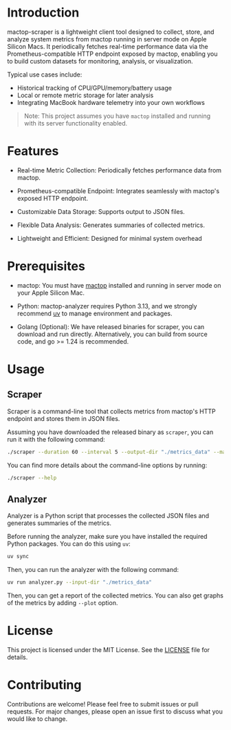 # Introduction
mactop-scraper is a lightweight client tool designed to collect, store, and analyze system metrics from mactop running in server mode on Apple Silicon Macs. It periodically fetches real-time performance data via the Prometheus-compatible HTTP endpoint exposed by mactop, enabling you to build custom datasets for monitoring, analysis, or visualization.

Typical use cases include:

- Historical tracking of CPU/GPU/memory/battery usage
- Local or remote metric storage for later analysis
- Integrating MacBook hardware telemetry into your own workflows

> Note: This project assumes you have `mactop` installed and running with its server functionality enabled.


# Features

- Real-time Metric Collection: Periodically fetches performance data from mactop.

- Prometheus-compatible Endpoint: Integrates seamlessly with mactop's exposed HTTP endpoint.

- Customizable Data Storage: Supports output to JSON files.

- Flexible Data Analysis: Generates summaries of collected metrics.

- Lightweight and Efficient: Designed for minimal system overhead


# Prerequisites

- mactop: You must have [mactop](https://github.com/context-labs/mactop) installed and running in server mode on your Apple Silicon Mac.

- Python: mactop-analyzer requires Python 3.13, and we strongly recommend [uv](https://github.com/astral-sh/uv) to manage environment and packages.

- Golang (Optional): We have released binaries for scraper, you can download and run directly. Alternatively, you can build from source code, and go >= 1.24 is recommended.


# Usage

## Scraper

Scraper is a command-line tool that collects metrics from mactop's HTTP endpoint and stores them in JSON files. 

Assuming you have downloaded the released binary as `scraper`, you can run it with the following command:

```bash
./scraper --duration 60 --interval 5 --output-dir "./metrics_data" --mactop-url "http://192.168.1.5:2211"
```

You can find more details about the command-line options by running:

```bash
./scraper --help
```

## Analyzer

Analyzer is a Python script that processes the collected JSON files and generates summaries of the metrics.

Before running the analyzer, make sure you have installed the required Python packages. You can do this using `uv`:

```bash
uv sync
```

Then, you can run the analyzer with the following command:

```bash
uv run analyzer.py --input-dir "./metrics_data"
```

Then, you can get a report of the collected metrics. You can also get graphs of the metrics by adding `--plot` option.


# License

This project is licensed under the MIT License. See the [LICENSE](LICENSE) file for details.


# Contributing

Contributions are welcome! Please feel free to submit issues or pull requests. For major changes, please open an issue first to discuss what you would like to change.
